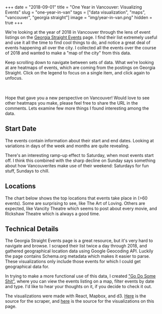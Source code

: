 +++
date = "2018-09-01"
title = "One Year in Vancouver: Visualizing Events"
slug = "one-year-in-van"
tags = ["data visualization", "maps", "vancouver", "georgia straight"]
image = "img/year-in-van.png"
hidden = true
+++

We're looking at the year of 2018 in Vancouver through the lens of event listings on the [Georgia Straight Events](https://www.straight.com/listings/events) page. I find their list extremely useful and use it all the time to find cool things to do, and notice a great deal of events happening all over the city. I collected all the events over the course of 2018 and wanted to make a "map of the city" from this data.

Keep scrolling down to navigate between sets of data. What we're looking at are heatmaps of events, which are coming from the postings on Georgia Straight. Click on the legend to focus on a single item, and click again to unfocus.

<div id="map"></div>

Hope that gave you a new perspective on Vancouver! Would love to see other heatmaps you make, please feel free to share the URL in the comments. Lets examine few more things I found interesting among the data.

## Start Date

The events contain information about their start and end dates. Looking at variations in days of the week and months are quite revealing.

<div id="day-of-week"></div>

There's an interesting ramp-up effect to Saturday, when most events start off. I think this combined with the sharp decline on Sunday says something about how Vancouverites make use of their weekend: Saturdays for fun stuff, Sundays to chill.

## Locations

The chart below shows the top locations that events take place in (>60 events). Some are surprising to see, like The Art of Loving. Others are expected, like Vancity Theatre which seems to post about every movie, and Rickshaw Theatre which is always a good time.

<div id="places"></div>

## Technical Details

The Georgia Straight Events page is a great resource, but it's very hard to navigate and browse. I scraped their list twice a day through 2018, and gathered geographical location data using Google Geocoding API. Luckily the page contains Schema.org metadata which makes it easier to parse. These visualizations only include those events for which I could get geographical data for.

In trying to make a more functional use of this data, I created ["Go Do Some Shit"](https://blog.ebemunk.com/van-events/), where you can view the events listing on a map, filter events by date and type. I'd like to hear your thoughts on it, if you decide to check it out.

The visualizations were made with React, Mapbox, and d3. [Here](https://github.com/ebemunk/blog/tree/master/projects/van-eventviz/scraper) is the source for the scraper, and [here](https://github.com/ebemunk/blog/tree/master/projects/year-in-van) is the source for the visualizations on this page.

<link href='https://api.tiles.mapbox.com/mapbox-gl-js/v0.48.0/mapbox-gl.css' rel='stylesheet' />

<script src="http://localhost:9001/bundle.js"></script>
<!-- <script src="bundle.js"></script> -->

<style>
#map {
  margin: 3rem 0;
}
</style>
